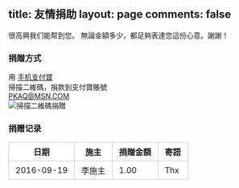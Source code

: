 title: 友情捐助
layout: page
comments: false
---

<style>
table { padding: 0;border-collapse: collapse; }
table tr { border-top: 1px solid #cccccc; background-color: white; margin: 0; padding: 0; }
table tr:nth-child(2n) { background-color: #f8f8f8; }
table tr th { font-weight: bold; border: 1px solid #cccccc; margin: 0; padding: 6px 13px; }
table tr td { border: 1px solid #cccccc; margin: 0; padding: 6px 13px; }
table tr th :first-child, table tr td :first-child { margin-top: 0; }
table tr th :last-child, table tr td :last-child { margin-bottom: 0; }
</style>

很高興我们能帮到您。
無論金額多少，都足夠表達您這份心意。謝謝！

### 捐贈方式

用 [手机支付寶](https://mobile.alipay.com/)    
掃描二維碼，捐款到支付寶賬號   
PKAQ@MSN.COM   
<span class="badges">![掃描二維碼捐贈](/css/img/qr-donate.jpg)</span>


### 捐赠记录

| 日期 | 施主 | 捐贈金額 | 寄語 |
| --- | --- | --- | --- |
|2016-09-19|李施主|1.00|Thx|
